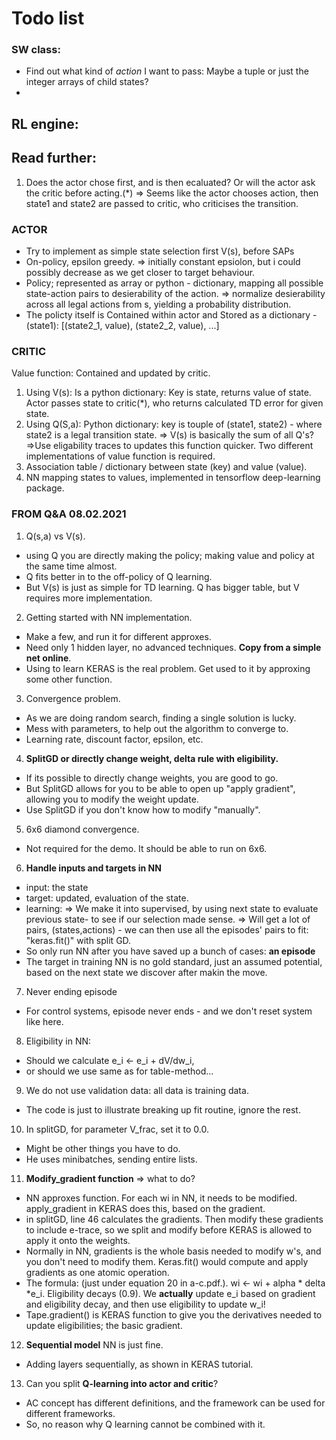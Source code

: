 # Todo list

### SW class:
- Find out what kind of *action* I want to pass: Maybe a tuple or just the integer arrays of child states?
- 



## RL engine:


## Read further:
1. Does the actor chose first, and is then ecaluated? Or will the actor ask the critic before acting.(*)
=> Seems like the actor chooses action, then state1 and state2 are passed to critic, who criticises the transition.

### ACTOR
- Try to implement as simple state selection first V(s), before SAPs
- On-policy, epsilon greedy.
 => initially constant epsiolon, but i could possibly decrease as we get closer to target behaviour.
- Policy; represented as array or python - dictionary, mapping all possible state-action pairs to desierability of the action. 
=> normalize desierability across all legal actions from s, yielding a probability distribution. 
- The policty itself is Contained within actor and Stored as a dictionary - (state1): [(state2_1, value), (state2_2, value), ...]



### CRITIC
Value function: Contained and updated by critic. 
1. Using V(s): Is a python dictionary: Key is state, returns value of state. Actor passes state to critic(*), who returns calculated TD error for given state.
2. Using Q(S,a): Python dictionary: key is touple of (state1, state2) - where state2 is a legal transition state. 
=> V(s) is basically the sum of all Q's?
=>Use eligability traces to updates this function quicker.
Two different implementations of value function is required.
1. Association table / dictionary between state (key) and value (value). 
2. NN mapping states to values, implemented in tensorflow deep-learning package. 



### FROM Q&A 08.02.2021
1. Q(s,a) vs V(s).
- using Q you are directly making the policy; making value and policy at the same time almost. 
- Q fits better in to the off-policy of Q learning. 
- But V(s) is just as simple for TD learning. Q has bigger table, but V requires more implementation. 

2. Getting started with NN implementation.
- Make a few, and run it for different approxes. 
- Need only 1 hidden layer, no advanced techniques. **Copy from a simple net online**.
- Using to learn KERAS is the real problem. Get used to it by approxing some other function. 

3. Convergence problem.
- As we are doing random search, finding a single solution is lucky.
- Mess with parameters, to help out the algorithm to converge to. 
- Learning rate, discount factor, epsilon, etc.

4. **SplitGD or directly change weight, delta rule with eligibility.**
- If its possible to directly change weights, you are good to go. 
- But SplitGD allows for you to be able to open up "apply gradient", allowing you to modify the weight update.
- Use SplitGD if you don't know how to modify "manually".

5. 6x6 diamond convergence.
- Not required for the demo. It should be able to run on 6x6. 

6. **Handle inputs and targets in NN**
- input: the state
- target: updated, evaluation of the state. 
- learning: 
=> We make it into supervised, by using next state to evaluate previous state- to see if our selection made sense.
=> Will get a lot of pairs, (states,actions) - we can then use all the episodes' pairs to fit: "keras.fit()" with split GD. 
- So only run NN after you have saved up a bunch of cases: **an episode**
- The target in training NN is no gold standard, just an assumed potential, based on the next state we discover after makin the move.

7. Never ending episode
- For control systems, episode never ends - and we don't reset system like here.

8. Eligibility in NN:
- Should we calculate e_i <- e_i + dV/dw_i,
- or should we use same as for table-method...

9. We do not use validation data: all data is training data.
- The code is just to illustrate breaking up fit routine, ignore the rest. 

10. In splitGD, for parameter V_frac, set it to 0.0.
- Might be other things you have to do.
- He uses minibatches, sending entire lists. 

11. **Modify_gradient function** => what to do?
- NN approxes function. For each wi in NN, it needs to be modified. apply_gradient in KERAS does this, based on the gradient.
- in splitGD, line 46 calculates the gradients. Then modify these gradients to include e-trace, so we split and modify before KERAS is allowed to apply it onto the weights.
- Normally in NN, gradients is the whole basis needed to modify w's, and you don't need to modify them. Keras.fit() would compute and apply gradients as one atomic operation.
- The formula: (just under equation 20 in a-c.pdf.). wi <- wi + alpha * delta *e_i. Eligibility decays (0.9). We **actually** update e_i based on gradient and eligibility decay, and then use eligibility to update w_i!
- Tape.gradient() is KERAS function to give you the derivatives needed to update eligibilities; the basic gradient. 

12. **Sequential model** NN is just fine.
- Adding layers sequentially, as shown in KERAS tutorial. 


13. Can you split **Q-learning into actor and critic**?
- AC concept has different definitions, and the framework can be used for different frameworks.
- So, no reason why Q learning cannot be combined with it. 